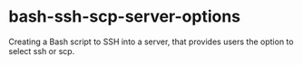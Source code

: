 # bash-ssh-scp-server-options
Creating a Bash script to SSH into a server, that provides users the option to select ssh or scp.



